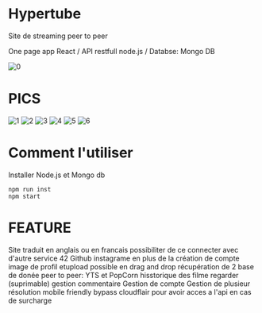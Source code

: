 # Hypertube
Site de streaming peer to peer

One page app React / API restfull node.js / Databse: Mongo DB

![0](https://user-images.githubusercontent.com/44972661/66799321-e3179700-ef10-11e9-96c6-957f6fd35b11.PNG)

# PICS

![1](https://user-images.githubusercontent.com/44972661/66799322-e3179700-ef10-11e9-9cac-52d8873f885f.PNG)
![2](https://user-images.githubusercontent.com/44972661/66799323-e3179700-ef10-11e9-899c-23e81fd720a5.PNG)
![3](https://user-images.githubusercontent.com/44972661/66799324-e3179700-ef10-11e9-9d82-19ac2b889f1d.PNG)
![4](https://user-images.githubusercontent.com/44972661/66799325-e3b02d80-ef10-11e9-97bc-912cc59ef4a0.PNG)
![5](https://user-images.githubusercontent.com/44972661/66799326-e3b02d80-ef10-11e9-9999-5d1c5c5c777a.PNG)
![6](https://user-images.githubusercontent.com/44972661/66799320-e27f0080-ef10-11e9-8f7a-ada290ba6e9d.PNG)

# Comment l'utiliser

Installer Node.js et Mongo db

```
npm run inst
npm start
```

# FEATURE

Site traduit en anglais ou en francais 
possibiliter de ce connecter avec d'autre service 42 Github instagrame en plus de la création de compte
image de profil etupload possible en drag and drop
récupération de 2 base de donée peer to peer: YTS et PopCorn
hisstorique des filme regarder (suprimable)
gestion commentaire
Gestion de compte
Gestion de plusieur résolution
mobile friendly
bypass cloudflair pour avoir acces a l'api en cas de surcharge



